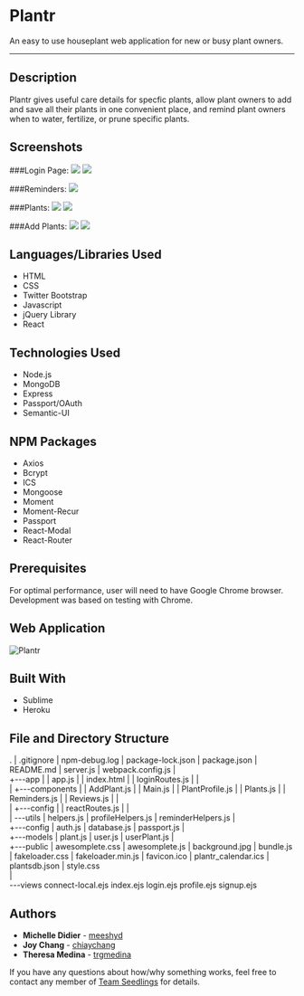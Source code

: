 # Plantr
An easy to use houseplant web application for new or busy plant owners. 

----

## Description

Plantr gives useful care details for specfic plants, allow plant owners to add and save all their plants in one convenient place, and remind plant owners when to water, fertilize, or prune specific plants. 

## Screenshots
###Login Page:
![](https://github.com/trgmedina/plantapp/blob/master/public/Screenshots/Login-1.PNG?raw=true)
![](https://github.com/trgmedina/plantapp/blob/master/public/Screenshots/Login-2.PNG?raw=true)

###Reminders:
![](https://github.com/trgmedina/plantapp/blob/master/public/Screenshots/Reminders.PNG?raw=true)

###Plants:
![](https://github.com/trgmedina/plantapp/blob/master/public/Screenshots/Plants-1.PNG?raw=true)
![](https://github.com/trgmedina/plantapp/blob/master/public/Screenshots/Plants-2.PNG?raw=true)

###Add Plants:
![](https://github.com/trgmedina/plantapp/blob/master/public/Screenshots/AddPlant-1.PNG?raw=true)
![](https://github.com/trgmedina/plantapp/blob/master/public/Screenshots/AddPlant-2.PNG?raw=true)

## Languages/Libraries Used
* HTML
* CSS
* Twitter Bootstrap
* Javascript
* jQuery Library
* React

## Technologies Used
* Node.js
* MongoDB
* Express
* Passport/OAuth
* Semantic-UI

## NPM Packages
* Axios
* Bcrypt
* ICS
* Mongoose
* Moment
* Moment-Recur
* Passport
* React-Modal
* React-Router

## Prerequisites

For optimal performance, user will need to have Google Chrome browser. Development was based on testing with Chrome.

## Web Application

![Plantr](https://plantr-dev3.herokuapp.com)

## Built With
* Sublime
* Heroku

## File and Directory Structure
.
|   .gitignore
|   npm-debug.log
|   package-lock.json
|   package.json
|   README.md
|   server.js
|   webpack.config.js
|   
+---app
|   |   app.js
|   |   index.html
|   |   loginRoutes.js
|   |   
|   +---components
|   |       AddPlant.js
|   |       Main.js
|   |       PlantProfile.js
|   |       Plants.js
|   |       Reminders.js
|   |       Reviews.js
|   |       
|   +---config
|   |       reactRoutes.js
|   |       
|   \---utils
|           helpers.js
|           profileHelpers.js
|           reminderHelpers.js
|           
+---config
|       auth.js
|       database.js
|       passport.js
|       
+---models
|       plant.js
|       user.js
|       userPlant.js
|       
+---public
|       awesomplete.css
|       awesomplete.js
|       background.jpg
|       bundle.js
|       fakeloader.css
|       fakeloader.min.js
|       favicon.ico
|       plantr_calendar.ics
|       plantsdb.json
|       style.css     
|           
\---views
        connect-local.ejs
        index.ejs
        login.ejs
        profile.ejs
        signup.ejs
        
## Authors

* **Michelle Didier** - [meeshyd](https://github.com/meeshyd)
* **Joy Chang** - [chiaychang](https://github.com/chiaychang)
* **Theresa Medina** - [trgmedina](https://github.com/trgmedina)

If you have any questions about how/why something works, feel free to contact any member of [Team Seedlings](https://github.com/trgmedina/plantapp/graphs/contributors) for details.
